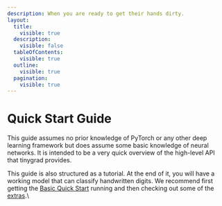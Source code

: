 ```yaml
---
description: When you are ready to get their hands dirty.
layout:
  title:
    visible: true
  description:
    visible: false
  tableOfContents:
    visible: true
  outline:
    visible: true
  pagination:
    visible: true
---
```


# Quick Start Guide

This guide assumes no prior knowledge of PyTorch or any other deep learning framework but does assume some basic knowledge of neural networks. It is intended to be a very quick overview of the high-level API that tinygrad provides.

This guide is also structured as a tutorial. At the end of it, you will have a working model that can classify handwritten digits. We recommend first getting the [Basic Quick Start](basic-quick-start.md) running and then checking out some of the [extras](extras.md).\
